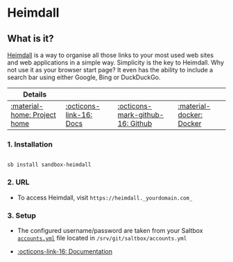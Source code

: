 # Heimdall

## What is it?

[Heimdall](https://heimdall.site/) is a way to organise all those links to your most used web sites and web applications in a simple way. Simplicity is the key to Heimdall. Why not use it as your browser start page? It even has the ability to include a search bar using either Google, Bing or DuckDuckGo.

| Details     |             |             |             |
|-------------|-------------|-------------|-------------|
| [:material-home: Project home ](https://heimdall.site/) | [:octicons-link-16: Docs](https://github.com/linuxserver/Heimdall-Apps) | [:octicons-mark-github-16: Github](https://github.com/linuxserver/Heimdall) | [:material-docker: Docker ](https://hub.docker.com/r/linuxserver/heimdall)|

### 1. Installation

``` shell

sb install sandbox-heimdall

```

### 2. URL

- To access Heimdall, visit `https://heimdall._yourdomain.com_`

### 3. Setup

- The configured username/password are taken from your Saltbox [`accounts.yml`](#configuration) file located in `/srv/git/saltbox/accounts.yml`

- [:octicons-link-16: Documentation](https://github.com/linuxserver/Heimdall-Apps)
